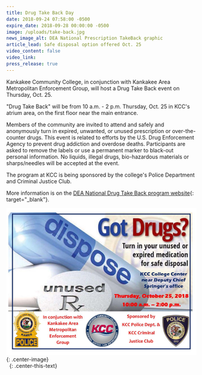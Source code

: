 ```yaml
---
title: Drug Take Back Day
date: 2018-09-24 07:58:00 -0500
expire_date: 2018-09-28 00:00:00 -0500
image: /uploads/take-back.jpg
news_image_alt: DEA National Prescription TakeBack graphic
article_lead: Safe disposal option offered Oct. 25
video_content: false
video_link:
press_release: true
---
```


Kankakee Community College, in conjunction with Kankakee Area Metropolitan Enforcement Group, will host a Drug Take Back event on Thursday, Oct. 25.&nbsp;

"Drug Take Back" will be from 10 a.m. - 2 p.m. Thursday, Oct. 25 in KCC's atrium area, on the first floor near the main entrance.

Members of the community are invited to attend and safely and anonymously turn in expired, unwanted, or unused prescription or over-the-counter drugs. This event is related to efforts by the U.S. Drug Enforcement Agency to prevent drug addiction and overdose deaths. Participants are asked to remove the labels or use a permanent marker to black-out personal information. No liquids, illegal drugs, bio-hazardous materials or sharps/needles will be accepted at the event.

The program at KCC is being sponsored by the college's Police Department and Criminal Justice Club.

More information is on the [DEA National Drug Take Back program website](https://www.deadiversion.usdoj.gov/drug_disposal/takeback/){: target="_blank"}.

![](/uploads/got-drugs.jpg){: .center-image}<br>&nbsp;
{: .center-this-text}
